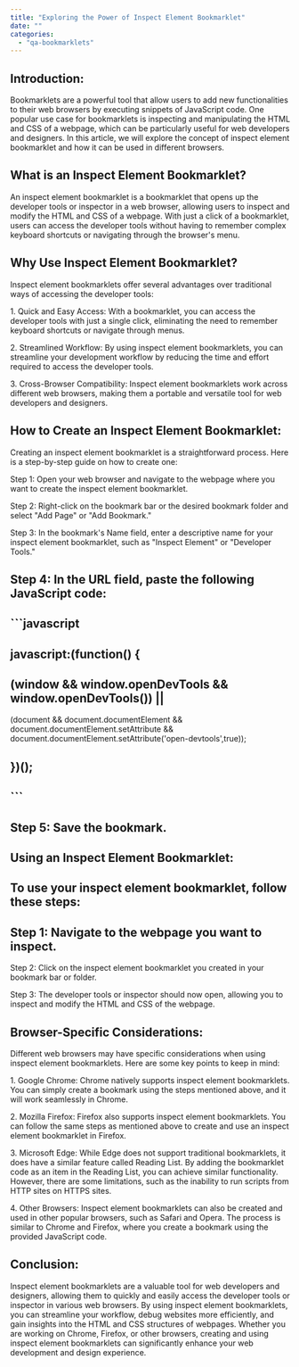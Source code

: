 ```yaml
---
title: "Exploring the Power of Inspect Element Bookmarklet"
date: ""
categories: 
  - "qa-bookmarklets"
---
```


## Introduction:

Bookmarklets are a powerful tool that allow users to add new functionalities to their web browsers by executing snippets of JavaScript code. One popular use case for bookmarklets is inspecting and manipulating the HTML and CSS of a webpage, which can be particularly useful for web developers and designers. In this article, we will explore the concept of inspect element bookmarklet and how it can be used in different browsers.

## What is an Inspect Element Bookmarklet?

An inspect element bookmarklet is a bookmarklet that opens up the developer tools or inspector in a web browser, allowing users to inspect and modify the HTML and CSS of a webpage. With just a click of a bookmarklet, users can access the developer tools without having to remember complex keyboard shortcuts or navigating through the browser's menu.

## Why Use Inspect Element Bookmarklet?

Inspect element bookmarklets offer several advantages over traditional ways of accessing the developer tools:

1\. Quick and Easy Access: With a bookmarklet, you can access the developer tools with just a single click, eliminating the need to remember keyboard shortcuts or navigate through menus.

2\. Streamlined Workflow: By using inspect element bookmarklets, you can streamline your development workflow by reducing the time and effort required to access the developer tools.

3\. Cross-Browser Compatibility: Inspect element bookmarklets work across different web browsers, making them a portable and versatile tool for web developers and designers.

## How to Create an Inspect Element Bookmarklet:

Creating an inspect element bookmarklet is a straightforward process. Here is a step-by-step guide on how to create one:

Step 1: Open your web browser and navigate to the webpage where you want to create the inspect element bookmarklet.

Step 2: Right-click on the bookmark bar or the desired bookmark folder and select "Add Page" or "Add Bookmark."

Step 3: In the bookmark's Name field, enter a descriptive name for your inspect element bookmarklet, such as "Inspect Element" or "Developer Tools."

## Step 4: In the URL field, paste the following JavaScript code:

## \`\`\`javascript

## javascript:(function() {

## (window && window.openDevTools && window.openDevTools()) ||

(document && document.documentElement && document.documentElement.setAttribute && document.documentElement.setAttribute('open-devtools',true));

## })();

## \`\`\`

## Step 5: Save the bookmark.

## Using an Inspect Element Bookmarklet:

## To use your inspect element bookmarklet, follow these steps:

## Step 1: Navigate to the webpage you want to inspect.

Step 2: Click on the inspect element bookmarklet you created in your bookmark bar or folder.

Step 3: The developer tools or inspector should now open, allowing you to inspect and modify the HTML and CSS of the webpage.

## Browser-Specific Considerations:

Different web browsers may have specific considerations when using inspect element bookmarklets. Here are some key points to keep in mind:

1\. Google Chrome: Chrome natively supports inspect element bookmarklets. You can simply create a bookmark using the steps mentioned above, and it will work seamlessly in Chrome.

2\. Mozilla Firefox: Firefox also supports inspect element bookmarklets. You can follow the same steps as mentioned above to create and use an inspect element bookmarklet in Firefox.

3\. Microsoft Edge: While Edge does not support traditional bookmarklets, it does have a similar feature called Reading List. By adding the bookmarklet code as an item in the Reading List, you can achieve similar functionality. However, there are some limitations, such as the inability to run scripts from HTTP sites on HTTPS sites.

4\. Other Browsers: Inspect element bookmarklets can also be created and used in other popular browsers, such as Safari and Opera. The process is similar to Chrome and Firefox, where you create a bookmark using the provided JavaScript code.

## Conclusion:

Inspect element bookmarklets are a valuable tool for web developers and designers, allowing them to quickly and easily access the developer tools or inspector in various web browsers. By using inspect element bookmarklets, you can streamline your workflow, debug websites more efficiently, and gain insights into the HTML and CSS structures of webpages. Whether you are working on Chrome, Firefox, or other browsers, creating and using inspect element bookmarklets can significantly enhance your web development and design experience.
